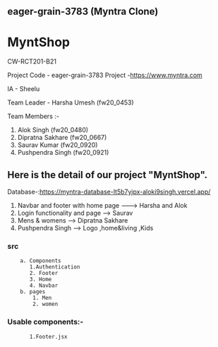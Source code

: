 
## eager-grain-3783  (Myntra Clone)


# MyntShop  

CW-RCT201-B21

Project Code - eager-grain-3783
Project -https://www.myntra.com

IA - Sheelu

Team Leader - Harsha Umesh (fw20_0453)

Team Members :-
1. Alok Singh (fw20_0480)
2. Dipratna Sakhare (fw20_0667)
3. Saurav Kumar (fw20_0920)
4. Pushpendra Singh (fw20_0921)
## Here is the detail of our project "MyntShop".

Database-:https://myntra-database-lt5b7yjpx-aloki9singh.vercel.app/


 1. Navbar and footer with home page ---> Harsha and Alok 
 2. Login functionality and page --> Saurav
 3. Mens & womens  --> Dipratna Sakhare
 4. Pushpendra Singh --> Logo ,home&living ,Kids


   ### src
        a. Components
           1.Authentication
           2. Footer 
           3. Home
           4. Navbar
        b. pages    
            1. Men
            2. women


   ### Usable components:-

           1.Footer.jsx
           